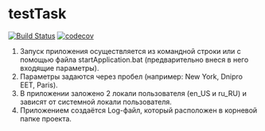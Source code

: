 # testTask
[![Build Status](https://travis-ci.org/alexzavgorodniy/testTask.svg?branch=master)](https://travis-ci.org/alexzavgorodniy/testTask)
[![codecov](https://codecov.io/gh/alexzavgorodniy/testTask/branch/master/graph/badge.svg)](https://codecov.io/gh/alexzavgorodniy/testTask)


1. Запуск приложения осуществляется из командной строки или с помощью файла startApplication.bat (предварительно внеся в него входящие параметры).
2. Параметры задаются через пробел (например: New York, Dnipro EET, Paris).
3. В приложении заложено 2 локали пользователя (en_US и ru_RU) и зависят от системной локали пользователя.
4. Приложением создаётся Log-файл, который расположен в корневой папке проекта.

